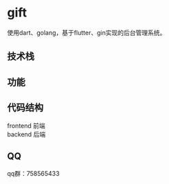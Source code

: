 # gift

使用dart、golang，基于flutter、gin实现的后台管理系统。


## 技术栈


## 功能




## 代码结构

frontend    前端                
backend     后端


## QQ

qq群：758565433




